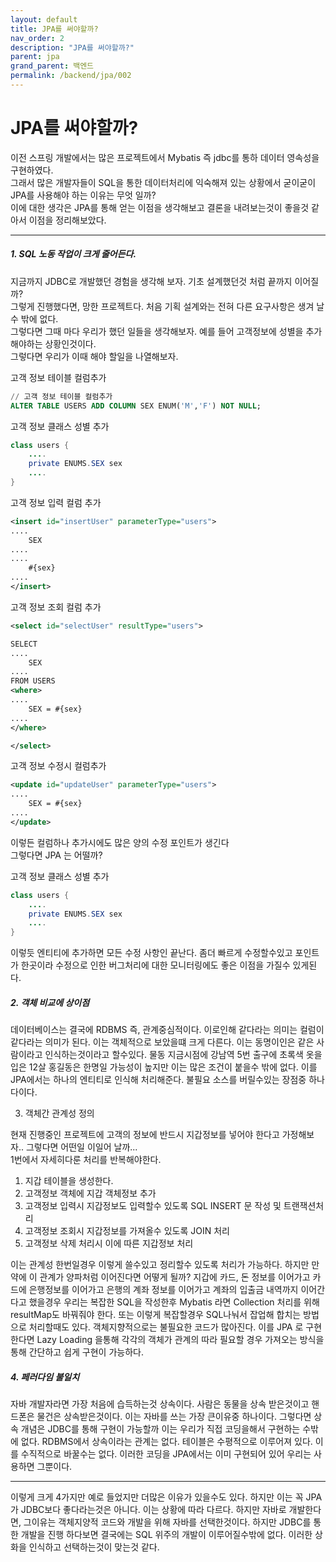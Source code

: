 ```yaml
---
layout: default
title: JPA를 써야할까?
nav_order: 2
description: "JPA를 써야할까?"
parent: jpa
grand_parent: 백엔드
permalink: /backend/jpa/002
---
```

# JPA를 써야할까?

이전 스프링 개발에서는 많은 프로젝트에서 Mybatis 즉 jdbc를 통하 데이터 영속성을 구현하였다.  
그래서 많은 개발자들이 SQL을 통한 데이터처리에 익숙해져 있는 상황에서 굳이굳이 JPA를 사용해야 하는 이유는 무엇 일까?  
이에 대한 생각은 JPA를 통해 얻는 이점을 생각해보고 결론을 내려보는것이 좋을것 같아서 이점을 정리해보았다.

---


##### 1. SQL 노동 작업이 크게 줄어든다.  

지금까지 JDBC로 개발했던 경험을 생각해 보자. 기초 설계했던것 처럼 끝까지 이어질까?  
그렇게 진행했다면, 망한 프로젝트다. 처음 기획 설계와는 전혀 다른 요구사항은 생겨 날수 밖에 없다.  
그렇다면 그때 마다 우리가 했던 일들을 생각해보자. 예를 들어 고객정보에 성별을 추가해야하는 상황인것이다.  
그렇다면 우리가 이때 해야 할일을 나열해보자.  

고객 정보 테이블 컬럼추가  
```sql
// 고객 정보 테이블 컬럼추가
ALTER TABLE USERS ADD COLUMN SEX ENUM('M','F') NOT NULL;
```

고객 정보 클래스 성별 추가
```java
class users {
    ....
    private ENUMS.SEX sex
    ....
}
```

고객 정보 입력 컬럼 추가
```xml
<insert id="insertUser" parameterType="users">
....
    SEX
....
....
    #{sex}
....
</insert>
```

고객 정보 조회 컬럼 추가
```xml
<select id="selectUser" resultType="users">

SELECT
....
    SEX
....
FROM USERS
<where> 
....
    SEX = #{sex}
....
</where>

</select>
```
고객 정보 수정시 컬럼추가  
```xml
<update id="updateUser" parameterType="users">
....
    SEX = #{sex}
....
</update>
```
  
이렇든 컬럼하나 추가시에도 많은 양의 수정 포인트가 생긴다  
그렇다면 JPA 는 어떨까?  

고객 정보 클래스 성별 추가
```java
class users {
    ....
    private ENUMS.SEX sex
    ....
}
```
  
이렇듯 엔티티에 추가하면 모든 수정 사항인 끝난다. 좀더 빠르게 수정할수있고 포인트가 한곳이라 수정으로 인한 버그처리에 대한 모니터링에도 좋은 이점을 가질수 있게된다.

##### 2. 객체 비교에 상이점

데이터베이스는 결국에 RDBMS 즉, 관계중심적이다. 이로인해 같다라는 의미는 컬럼이 같다라는 의미가 된다. 이는 객체적으로 보았을떄 크게 다른다. 이는 동명이인은 같은 사람이라고 인식하는것이라고 할수있다. 물동 지금시점에 강남역 5번 출구에 초록색 옷을 입은 12살 홍길동은 한명일 가능성이 높지만 이는 많은 조건이 붙을수 밖에 없다. 이를 JPA에서는 하나의 엔티티로 인식해 처리해준다. 불필요 소스를 버릴수있는 장점중 하나다이다.

3. 객체간 관계성 정의

현재 진행중인 프로젝트에 고객의 정보에 반드시 지갑정보를 넣어야 한다고 가정해보자.. 그렇다면 어떤일 이일어 날까...  
1번에서 자세히다룬 처리를 반복해야한다. 

1. 지갑 테이블을 생성한다.
2. 고객정보 객체에 지갑 객체정보 추가
3. 고객정보 입력시 지갑정보도 입력할수 있도록 SQL INSERT 문 작성 및 트랜잭션처리
4. 고객정보 조회시 지갑정보를 가져올수 있도록 JOIN 처리
5. 고객정보 삭제 처리시 이에 따른 지갑정보 처리

이는 관계성 한번일경우 이렇게 쓸수있고 정리할수 있도록 처리가 가능하다. 하지만 만약에 이 관계가 양파처럼 이어진다면 어떻게 될까? 지갑에 카드, 돈 정보를 이어가고 카드에 은행정보를 이어가고 은행의 계좌 정보를 이어가고 계좌의 입출금 내역까지 이어간다고 했을경우 우리는 복잡한 SQL을 작성한후 Mybatis 라면 Collection 처리를 위해 resultMap도 바꿔줘야 한다. 또는 이렇게 복잡할경우 SQL나눠서 잡업해 합치는 방법으로 처리할때도 있다. 객체지향적으로는 불필요한 코드가 많아진다. 이를 JPA 로 구현한다면 Lazy Loading 을통해 각각의 객체가 관계의 따라 필요할 경우 가져오는 방식을 통해 간단하고 쉽게 구현이 가능하다.

##### 4. 페러다임 불일치

자바 개발자라면 가장 처음에 습득하는것 상속이다. 사람은 동물을 상속 받은것이고 핸드폰은 물건은 상속받은것이다. 이는 자바를 쓰는 가장 큰이유중 하나이다. 그렇다면 상속 개념은 JDBC를 통해 구현이 가능할까 이는 우리가 직접 코딩을해서 구현하는 수밖에 없다. RDBMS에서 상속이라는 관계는 없다. 테이블은 수평적으로 이루어져 있다. 이를 수직적으로 바꿀수는 없다. 이러한 코딩을 JPA에서는 이미 구현되어 있어 우리는 사용하면 그뿐이다.

---

이렇게 크게 4가지만 예로 들었지만 더많은 이유가 있을수도 있다. 하지만 이는 꼭 JPA가 JDBC보다 좋다라는것은 아니다. 이는 상황에 따라 다르다. 하지만 자바로 개발한다면, 그이유는 객체지양적 코드와 개발을 위해 자바를 선택한것이다. 하지만 JDBC를 통한 개발을 진행 하다보면 결국에는 SQL 위주의 개발이 이루어질수밖에 없다. 이러한 상화을 인식하고 선택하는것이 맞는것 같다.
